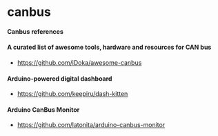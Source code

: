 # canbus
#### Canbus references

#### A curated list of awesome tools, hardware and resources for CAN bus
* https://github.com/iDoka/awesome-canbus

#### Arduino-powered digital dashboard
* https://github.com/keepiru/dash-kitten

#### Arduino CanBus Monitor
* https://github.com/latonita/arduino-canbus-monitor
